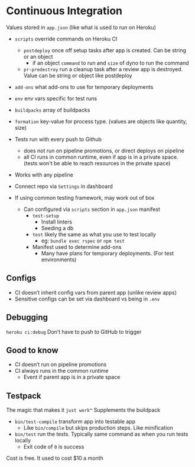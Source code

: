 # Continuous Integration

Values stored in `app.json` (like what is used to run on Heroku)

- `scripts` override commands on Heroku CI
  - `postdeploy` once off setup tasks after app is created. Can be string or an object
    - if an object `command` to run and `size` of dyno to run the command
  - `pr-predestroy` run a cleanup task after a review app is destroyed. Value can be string or object like postdeploy
- `add-ons` what add-ons to use for temporary deployments
- `env` env vars specific for test runs
- `buildpacks` array of buildpacks
- `formation` key-value for process type. (values are objects like quantity, size)

- Tests run with every push to Github
  - does not run on pipeline promotions, or direct deploys on pipeline
  - all CI runs in common runtime, even if app is in a private space. (tests won't be able to reach resources in the private space)
- Works with any pipeline
- Connect repo via `Settings` in dashboard
- If using common testing framework, may work out of box
  - Can configured via `scripts` section in `app.json` manifest
    - `test-setup`
      - Install linters
      - Seeding a db
    - `test` likely the same as what you use to test locally
      - eg: `bundle exec rspec` or `npm test`
    - Manifest used to determine add-ons
      - Many have plans for temporary deployments. (For test environments)

## Configs

- CI doesn’t inherit config vars from parent app (unlike review apps)
- Sensitive configs can be set via dashboard vs being in `.env`

## Debugging

`heroku ci:debug`
Don’t have to push to GitHub to trigger

## Good to know

- CI doesn’t run on pipeline promotions
- CI always runs in the common runtime
  - Event if parent app is in a private space

## Testpack

The magic that makes it `just work™`
Supplements the buildpack

- `bin/test-compile` transform app into testable app
  - Like `bin/compile` but skips production steps. Like minification
- `bin/test` run the tests. Typically same command as when you run tests locally
  - Exit code of `0` is success

Cost is free. It used to cost $10 a month
